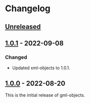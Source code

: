 # Changelog

## [Unreleased]

## [1.0.1] - 2022-09-08
### Changed
- Updated xml-objects to 1.0.1.

## [1.0.0] - 2022-08-20
This is the initial release of gml-objects.

[Unreleased]: https://github.com/xmlobjects/gml-objects/compare/v1.0.1...HEAD
[1.0.1]: https://github.com/xmlobjects/gml-objects/compare/v1.0.0...v1.0.1
[1.0.0]: https://github.com/xmlobjects/gml-objects/releases/tag/v1.0.0